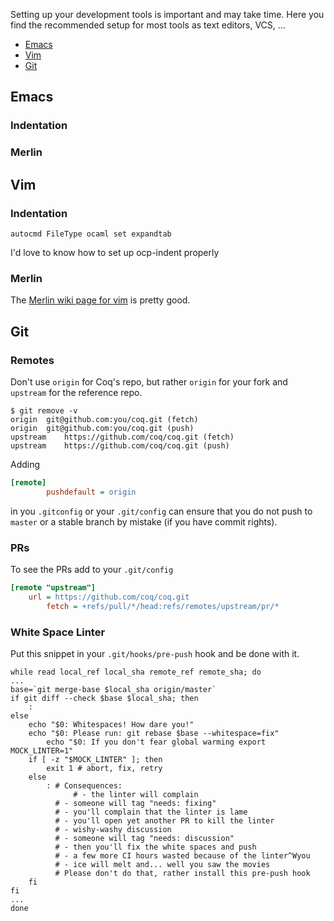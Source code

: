 Setting up your development tools is important and may take time.
Here you find the recommended setup for most tools as text editors, VCS, …

- [Emacs](#emacs)
- [Vim](#git)
- [Git](#git)

## Emacs

### Indentation

### Merlin

## Vim

### Indentation

```vim
autocmd FileType ocaml set expandtab
```

I'd love to know how to set up ocp-indent properly

### Merlin

The [Merlin wiki page for vim](https://github.com/ocaml/merlin/wiki/vim-from-scratch) is pretty good.

## Git

### Remotes

Don't use `origin` for Coq's repo, but rather `origin` for your fork and `upstream` for the reference repo.
```
$ git remove -v
origin	git@github.com:you/coq.git (fetch)
origin	git@github.com:you/coq.git (push)
upstream	https://github.com/coq/coq.git (fetch)
upstream	https://github.com/coq/coq.git (push)
```

Adding

```ini
[remote]
        pushdefault = origin
```

in you `.gitconfig` or your `.git/config` can ensure that you do not push to `master` or a stable branch by mistake (if you have commit rights).

### PRs

To see the PRs add to your `.git/config`

```ini
[remote "upstream"]
	url = https://github.com/coq/coq.git
        fetch = +refs/pull/*/head:refs/remotes/upstream/pr/*
```

### White Space Linter

Put this snippet in your `.git/hooks/pre-push` hook and be done with it.

```shell
while read local_ref local_sha remote_ref remote_sha; do
...
base=`git merge-base $local_sha origin/master` 
if git diff --check $base $local_sha; then
	:
else
	echo "$0: Whitespaces! How dare you!"
	echo "$0: Please run: git rebase $base --whitespace=fix"
        echo "$0: If you don't fear global warming export MOCK_LINTER=1"
	if [ -z "$MOCK_LINTER" ]; then
		exit 1 # abort, fix, retry
	else
		: # Consequences:
	          # - the linter will complain
		  # - someone will tag "needs: fixing"
		  # - you'll complain that the linter is lame
		  # - you'll open yet another PR to kill the linter
		  # - wishy-washy discussion
		  # - someone will tag "needs: discussion"
		  # - then you'll fix the white spaces and push
		  # - a few more CI hours wasted because of the linter^Wyou
		  # - ice will melt and... well you saw the movies
		  # Please don't do that, rather install this pre-push hook
	fi
fi
...
done
```



